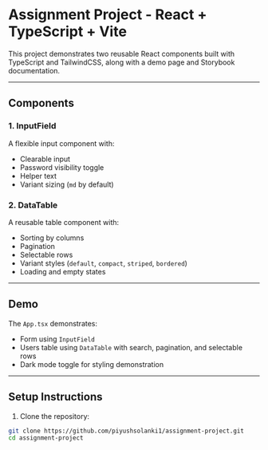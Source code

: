 # Assignment Project - React + TypeScript + Vite

This project demonstrates two reusable React components built with TypeScript and TailwindCSS, along with a demo page and Storybook documentation.

---

## Components

### 1. InputField
A flexible input component with:
- Clearable input
- Password visibility toggle
- Helper text
- Variant sizing (`md` by default)

### 2. DataTable
A reusable table component with:
- Sorting by columns
- Pagination
- Selectable rows
- Variant styles (`default`, `compact`, `striped`, `bordered`)
- Loading and empty states

---

## Demo

The `App.tsx` demonstrates:
- Form using `InputField`
- Users table using `DataTable` with search, pagination, and selectable rows
- Dark mode toggle for styling demonstration

---

## Setup Instructions

1. Clone the repository:
```bash
git clone https://github.com/piyushsolanki1/assignment-project.git
cd assignment-project
